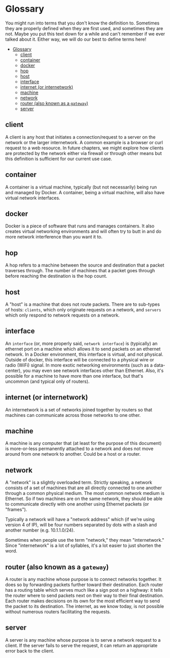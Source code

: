 # Glossary

You might run into terms that you don't know the definition to. Sometimes they are properly defined when they are first used, and sometimes they are not. Maybe you put this text down for a while and can't remember if we ever talked about it. Either way, we will do our best to define terms here!

- [Glossary](#glossary)
  - [client](#client)
  - [container](#container)
  - [docker](#docker)
  - [hop](#hop)
  - [host](#host)
  - [interface](#interface)
  - [internet (or internetwork)](#internet-or-internetwork)
  - [machine](#machine)
  - [network](#network)
  - [router (also known as a `gateway`)](#router-also-known-as-a-gateway)
  - [server](#server)

## client

A client is any host that initiates a connection/request to a server on the network or the larger internetwork. A common example is a browser or curl request to a web resource. In future chapters, we might explore how clients are protected by the network either via firewall or through other means but this definition is sufficient for our current use case.

## container

A container is a virtual machine, typically (but not necessarily) being run and managed by Docker. A container, being a virtual machine, will also have virtual network interfaces.

## docker

Docker is a piece of software that runs and manages containers. It also creates virtual networking environments and will often try to butt in and do more network interference than you want it to.

## hop

A hop refers to a machine between the source and destination that a packet traverses through. The number of machines that a packet goes through before reaching the destination is the hop count.

## host

A "host" is a machine that does not route packets. There are to sub-types of hosts: `clients`, which only originate requests on a network, and `servers` which only respond to network requests on a network.

## interface

An `interface` (or, more properly said, `network interface`) is (typically) an ethernet port on a machine which allows it to send packets on an ethernet network. In a Docker environment, this interface is virtual, and not physical. Outside of docker, this interface will be connected to a physical wire or radio (WiFi) signal. In more exotic networking environments (such as a data-center), you may even see network interfaces other than Ethernet. Also, it's possible for a machine to have more than one interface, but that's uncommon (and typical only of routers).

## internet (or internetwork)

An internetwork is a set of networks joined together by routers so that machines can communicate across those networks to one other.

## machine

A machine is any computer that (at least for the purpose of this document) is more-or-less permanently attached to a network and does not move around from one network to another. Could be a host or a router.

## network

A "network" is a slightly overloaded term. Strictly speaking, a network consists of a set of machines that are all directly connected to one another through a common physical medium. The most common network medium is Ethernet. So if two machines are on the same network, they should be able to communicate directly with one another using Ethernet packets (or "frames").

Typically a network will have a "network address" which (if we're using version 4 of IP), will be four numbers separated by dots with a slash and another number (e.g. 10.1.1.0/24).

Sometimes when people use the term "network," they mean "internetwork." Since "internetwork" is a lot of syllables, it's a lot easier to just shorten the word.

## router (also known as a `gateway`)

A router is any machine whose purpose is to connect networks together. It does so by forwarding packets further toward their destination. Each router has a routing table which serves much like a sign post on a highway: it tells the router where to send packets next on their way to their final destination. Each router makes decisions on its own for the most efficient way to send the packet to its destination. The internet, as we know today, is not possible without numerous routers facilitating the requests.

## server

A server is any machine whose purpose is to serve a network request to a client. If the server fails to serve the request, it can return an appropriate error back to the client.
